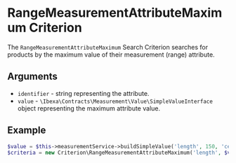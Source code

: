 # RangeMeasurementAttributeMaximum Criterion

The `RangeMeasurementAttributeMaximum` Search Criterion searches for products by the maximum value of their measurement (range) attribute.

## Arguments

-  `identifier` - string representing the attribute.
-  `value` - `\Ibexa\Contracts\Measurement\Value\SimpleValueInterface` object representing the maximum attribute value.

## Example

``` php
$value = $this->measurementService->buildSimpleValue('length', 150, 'centimeter');
$criteria = new Criterion\RangeMeasurementAttributeMaximum('length', $value);
```
